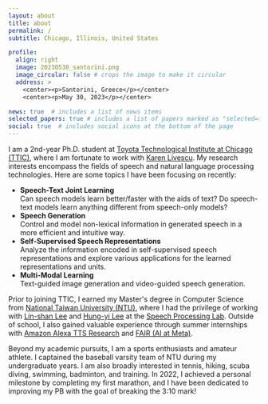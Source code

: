 ```yaml
---
layout: about
title: about
permalink: /
subtitle: Chicago, Illinois, United States

profile:
  align: right
  image: 20230530_santorini.png
  image_circular: false # crops the image to make it circular
  address: >
    <center><p>Santorini, Greece</p></center>
    <center><p>May 30, 2023</p></center>

news: true  # includes a list of news items
selected_papers: true # includes a list of papers marked as "selected={true}"
social: true  # includes social icons at the bottom of the page
---
```


I am a 2nd-year Ph.D. student at [Toyota Technological Institute at Chicago (TTIC)](https://www.ttic.edu), where I am fortunate to work with [Karen Livescu](https://home.ttic.edu/~klivescu/). My research interests encompass the fields of speech and natural language processing technologies. Here are some topics I have been focusing on recently:

- **Speech-Text Joint Learning**\
Can speech models learn better/faster with the aids of text? Do speech-text models learn anything different from speech-only models?
- **Speech Generation**\
Control and model non-lexical information in generated speech in a more efficient and intuitive way.
- **Self-Supervised Speech Representations**\
Analyze the information encoded in self-supervised speech representations and explore various applications for the learned representations and units.
- **Multi-Modal Learning**\
Text-guided image generation and video-guided speech generation.


<!---
List topics I am currently and previously interested in.
-->

Prior to joining TTIC, I earned my Master's degree in Computer Science from [National Taiwan University (NTU)](https://www.csie.ntu.edu.tw/main.php), where I had the privilege of working with [Lin-shan Lee](https://speech.ee.ntu.edu.tw/previous_version/lslNew.htm) and [Hung-yi Lee](https://speech.ee.ntu.edu.tw/~hylee/index.php) at the [Speech Processing Lab](https://speech.ee.ntu.edu.tw). Outside of school, I also gained valuable experience through summer internships with [Amazon Alexa TTS Research](https://www.amazon.science/tag/text-to-speech) and [FAIR (AI at Meta)](https://ai.meta.com).

<!---
Link to people and research groups that I worked with.
-->

Beyond my academic pursuits, I am a sports enthusiasts and amateur athlete. I captained the baseball varsity team of NTU during my undergraduate years. I am also broadly interested in tennis, hiking, scuba diving, swimming, badminton, and training. In 2022, I achieved a personal milestone by completing my first marathon, and I have been dedicated to improving my PB with the goal of breaking the 3:10 mark!